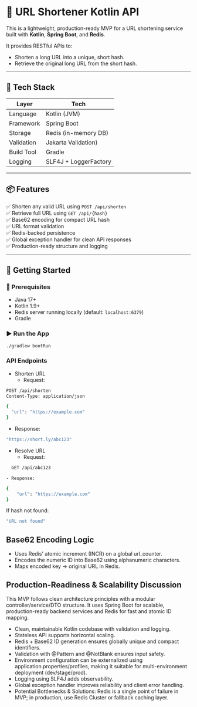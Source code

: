 # 🔗 URL Shortener Kotlin API

This is a lightweight, production-ready MVP for a URL shortening service built with **Kotlin**, **Spring Boot**, and **Redis**.

It provides RESTful APIs to:
- Shorten a long URL into a unique, short hash.
- Retrieve the original long URL from the short hash.

---

## 🚀 Tech Stack

| Layer        | Tech                                      |
|--------------|-------------------------------------------|
| Language     | Kotlin (JVM)                              |
| Framework    | Spring Boot                               |
| Storage      | Redis (in-memory DB)                      |
| Validation   | Jakarta Validation)                       |
| Build Tool   | Gradle                                    |
| Logging      | SLF4J + LoggerFactory                     |

---

## 📦 Features

✅ Shorten any valid URL using `POST /api/shorten`  
✅ Retrieve full URL using `GET /api/{hash}`  
✅ Base62 encoding for compact URL hash  
✅ URL format validation  
✅ Redis-backed persistence  
✅ Global exception handler for clean API responses  
✅ Production-ready structure and logging

---

## 🔧 Getting Started

### 🔁 Prerequisites

- Java 17+
- Kotlin 1.9+
- Redis server running locally (default: `localhost:6379`)
- Gradle

### ▶️ Run the App

```bash
./gradlew bootRun
```

### API Endpoints
- Shorten URL
  - Request:

```bash
POST /api/shorten
Content-Type: application/json

{
  "url": "https://example.com"
}
```
  - Response:
    
```bash
"https://short.ly/abc123"
```
- Resolve URL
    - Request:
```bash
  GET /api/abc123
```
    - Response:
    
```bash
{
    "url": "https://example.com"
}
```
If hash not found:
```bash
"URL not found"
```

## Base62 Encoding Logic
 - Uses Redis' atomic increment (INCR) on a global url_counter.
 - Encodes the numeric ID into Base62 using alphanumeric characters.
 - Maps encoded key → original URL in Redis.

## Production-Readiness & Scalability Discussion

This MVP follows clean architecture principles with a modular controller/service/DTO structure. It uses Spring Boot for scalable, production-ready backend services and Redis for fast and atomic ID mapping.

- Clean, maintainable Kotlin codebase with validation and logging.
- Stateless API supports horizontal scaling.
- Redis + Base62 ID generation ensures globally unique and compact identifiers.
- Validation with @Pattern and @NotBlank ensures input safety.
- Environment configuration can be externalized using application.properties/profiles, making it suitable for multi-environment deployment (dev/stage/prod).
- Logging using SLF4J adds observability.
- Global exception handler improves reliability and client error handling.
- Potential Bottlenecks & Solutions: Redis is a single point of failure in MVP; in production, use Redis Cluster or fallback caching layer.




